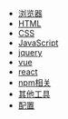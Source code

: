 <!--
 * @version: 1.0.0
 * @Date: 2019-06-21 11:05:37
 * @LastEditTime: 2019-09-25 20:16:40
 -->
* [浏览器](view/web/browser/browser.md)
* [HTML](view/web/HTML.md)
* [CSS](view/web/CSS.md)
* [JavaScript](view/web/javascript/JavaScript.md)
* [jquery](view/web/jquery.md)
* [vue](view/web/vue/vue.md)
* [react](view/web/react/react.md)
* [npm相关](view/web/npm/npm.md)
* [其他工具](view/web/else/else.md)
* [配置](view/config/config.md)